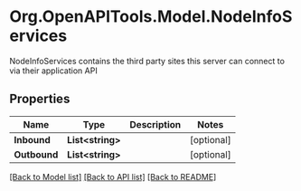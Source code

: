 # Org.OpenAPITools.Model.NodeInfoServices
NodeInfoServices contains the third party sites this server can connect to via their application API

## Properties

Name | Type | Description | Notes
------------ | ------------- | ------------- | -------------
**Inbound** | **List&lt;string&gt;** |  | [optional] 
**Outbound** | **List&lt;string&gt;** |  | [optional] 

[[Back to Model list]](../README.md#documentation-for-models) [[Back to API list]](../README.md#documentation-for-api-endpoints) [[Back to README]](../README.md)


